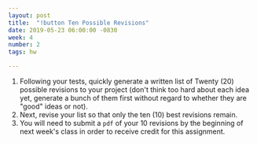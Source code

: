 ```yaml
---
layout: post
title:  "!button Ten Possible Revisions"
date: 2019-05-23 06:00:00 -0830
week: 4
number: 2
tags: hw

---
```


1. Following your tests, quickly generate a written list of Twenty (20) possible revisions to your project (don't think too hard about each idea yet, generate a bunch of them first without regard to whether they are "good" ideas or not).
2. Next, revise your list so that only the ten (10) best revisions remain.
3. You will need to submit a `pdf` of your 10 revisions by the beginning of next week's class in order to receive credit for this assignment.
